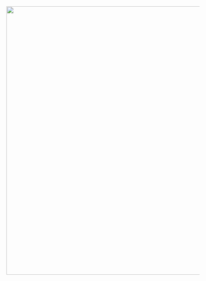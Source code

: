 

<img width="700" align="center" src="https://github-readme-stats.vercel.app/api?username=jerryc8080&count_private=true&show_icons=true&theme=radical" />

<!-- <a href="https://github.com/JerryC8080/concurrent-merger" style="margin: 10px">
  <img align="center" src="https://github-readme-stats.vercel.app/api/pin/?username=jerryc8080&repo=concurrent-merger&theme=radical" />
</a>
<a href="https://github.com/JerryC8080/mini-logger" style="margin: 10px">
  <img align="center" src="https://github-readme-stats.vercel.app/api/pin/?username=jerryc8080&repo=mini-logger&theme=radical" />
</a>
<a href="https://github.com/JerryC8080/circuit-breaker" style="margin: 10px">
  <img align="center" src="https://github-readme-stats.vercel.app/api/pin/?username=jerryc8080&repo=circuit-breaker&theme=radical" />
</a> -->

